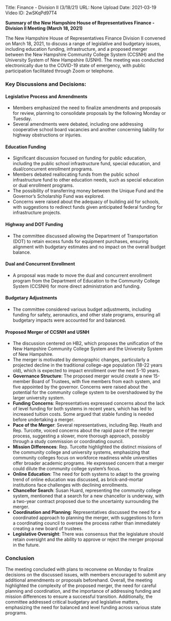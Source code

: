 Title: Finance - Division II (3/18/21)
URL: None
Upload Date: 2021-03-19
Video ID: 2wSKqPd97T4

**Summary of the New Hampshire House of Representatives Finance - Division II Meeting (March 18, 2021)**

The New Hampshire House of Representatives Finance Division II convened on March 18, 2021, to discuss a range of legislative and budgetary issues, including education funding, infrastructure, and a proposed merger between the New Hampshire Community College System (CCSNH) and the University System of New Hampshire (USNH). The meeting was conducted electronically due to the COVID-19 state of emergency, with public participation facilitated through Zoom or telephone.

### Key Discussions and Decisions:

#### **Legislative Process and Amendments**
- Members emphasized the need to finalize amendments and proposals for review, planning to consolidate proposals by the following Monday or Tuesday.
- Several amendments were debated, including one addressing cooperative school board vacancies and another concerning liability for highway obstructions or injuries.

#### **Education Funding**
- Significant discussion focused on funding for public education, including the public school infrastructure fund, special education, and dual/concurrent enrollment programs.
- Members debated reallocating funds from the public school infrastructure fund to other education needs, such as special education or dual enrollment programs.
- The possibility of transferring money between the Unique Fund and the Governor’s Scholarship Fund was explored.
- Concerns were raised about the adequacy of building aid for schools, with suggestions to redirect funds given anticipated federal funding for infrastructure projects.

#### **Highway and DOT Funding**
- The committee discussed allowing the Department of Transportation (DOT) to retain excess funds for equipment purchases, ensuring alignment with budgetary estimates and no impact on the overall budget balance.

#### **Dual and Concurrent Enrollment**
- A proposal was made to move the dual and concurrent enrollment program from the Department of Education to the Community College System (CCSNH) for more direct administration and funding.

#### **Budgetary Adjustments**
- The committee considered various budget adjustments, including funding for safety, aeronautics, and other state programs, ensuring all budgetary impacts were accounted for and balanced.

#### **Proposed Merger of CCSNH and USNH**
- The discussion centered on HB2, which proposes the unification of the New Hampshire Community College System and the University System of New Hampshire.
- The merger is motivated by demographic changes, particularly a projected decline in the traditional college-age population (18-22 years old), which is expected to impact enrollment over the next 5-10 years.
- **Governance Structure**: The proposed merger would create a new 15-member Board of Trustees, with five members from each system, and five appointed by the governor. Concerns were raised about the potential for the community college system to be overshadowed by the larger university system.
- **Funding Concerns**: Representatives expressed concerns about the lack of level funding for both systems in recent years, which has led to increased tuition costs. Some argued that stable funding is needed before undertaking a merger.
- **Pace of the Merger**: Several representatives, including Rep. Heath and Rep. Turcotte, voiced concerns about the rapid pace of the merger process, suggesting a slower, more thorough approach, possibly through a study commission or coordinating council.
- **Mission Differences**: Rep. Turcotte highlighted the distinct missions of the community college and university systems, emphasizing that community colleges focus on workforce readiness while universities offer broader academic programs. He expressed concern that a merger could dilute the community college system’s focus.
- **Online Education**: The need for both systems to adapt to the growing trend of online education was discussed, as brick-and-mortar institutions face challenges with declining enrollments.
- **Chancellor Search**: Susan Huard, representing the community college system, mentioned that a search for a new chancellor is underway, with a two-year contract proposed due to the uncertainty surrounding the merger.
- **Coordination and Planning**: Representatives discussed the need for a coordinated approach to planning the merger, with suggestions to form a coordinating council to oversee the process rather than immediately creating a new board of trustees.
- **Legislative Oversight**: There was consensus that the legislature should retain oversight and the ability to approve or reject the merger proposal in the future.

### Conclusion
The meeting concluded with plans to reconvene on Monday to finalize decisions on the discussed issues, with members encouraged to submit any additional amendments or proposals beforehand. Overall, the meeting highlighted the complexity of the proposed merger, the need for careful planning and coordination, and the importance of addressing funding and mission differences to ensure a successful transition. Additionally, the committee addressed critical budgetary and legislative matters, emphasizing the need for balanced and level funding across various state programs.